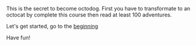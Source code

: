 This is the secret to become octodog.
First you have to transformate to an
octocat by complete this course then
read at least 100 adventures.

Let's get started, go to the [beginning](../marshmallow.md)

Have fun!

